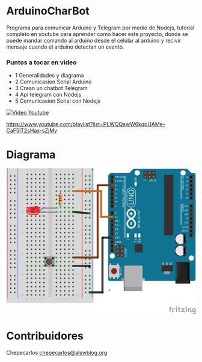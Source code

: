 # ArduinoCharBot

Programa para comunicar Arduino y Telegram por medio de Nodejs, tutorial completo en youtube para aprender como hacer este proyecto, donde se puede mandar comando al arduino desde el celular al arduino y recivir mensaje cuando el arduino detectan un evento.  

### Puntos a tocar en video

- 1 Generalidades y diagrama
- 2 Comunicasion Serial Arduino
- 3 Crean un chatbot Telegram
- 4 Api telegram con Nodejs
- 5 Comunicasion Serial con Nodejs

[![Video Youtube](https://img.youtube.com/vi/zWjdpEtj9Gs/0.jpg)](https://www.youtube.com/playlist?list=PLWQQswW6kqpUAMe-CaF5lT2sHax-sZjMy)

https://www.youtube.com/playlist?list=PLWQQswW6kqpUAMe-CaF5lT2sHax-sZjMy

# Diagrama

![Diagrama](https://raw.githubusercontent.com/chepecarlos/ArduinoChatBot/master/Diagrama/ArduinoTelegraBot_diagrama.png)

# Contribuidores

Chepecarlos chepecarlos@alswblog.org
